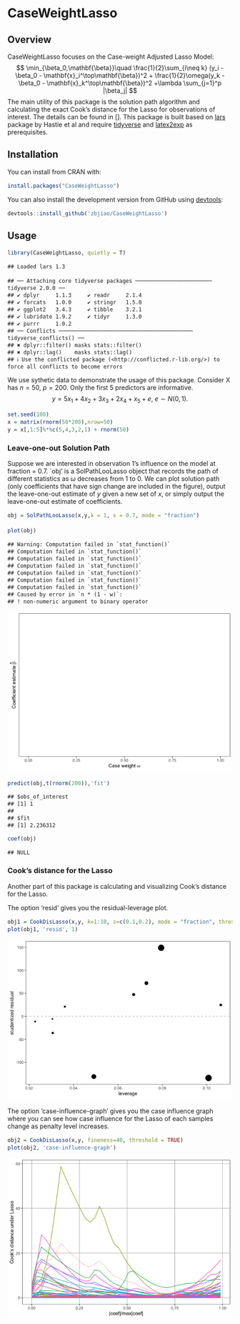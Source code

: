 
# CaseWeightLasso

## Overview

CaseWeightLasso focuses on the Case-weight Adjusted Lasso Model: $$
    \min_{\beta_0,\mathbf{\beta}}\quad \frac{1}{2}\sum_{i\neq k} (y_i - \beta_0 - \mathbf{x}_i^\top\mathbf{\beta})^2 + \frac{1}{2}\omega(y_k - \beta_0 - \mathbf{x}_k^\top\mathbf{\beta})^2 +\lambda \sum_{j=1}^p |\beta_j|
$$ The main utility of this package is the solution path algorithm and
calculating the exact Cook’s distance for the Lasso for observations of
interest. The details can be found in \[\]. This package is built based
on [lars](https://cran.r-project.org/web/packages/lars/index.html)
package by Hastie et al and require
[tidyverse](https://www.tidyverse.org/) and
[latex2exp](https://cran.r-project.org/web/packages/latex2exp/index.html)
as prerequisites.

## Installation

You can install from CRAN with:

``` r
install.packages("CaseWeightLasso")
```

You can also install the development version from GitHub using
[devtools](http://cran.r-project.org/web/packages/devtools/index.html):

``` r
devtools::install_github('zbjiao/CaseWeightLasso')
```

## Usage

``` r
library(CaseWeightLasso, quietly = T)
```

    ## Loaded lars 1.3

    ## ── Attaching core tidyverse packages ──────────────────────── tidyverse 2.0.0 ──
    ## ✔ dplyr     1.1.3     ✔ readr     2.1.4
    ## ✔ forcats   1.0.0     ✔ stringr   1.5.0
    ## ✔ ggplot2   3.4.3     ✔ tibble    3.2.1
    ## ✔ lubridate 1.9.2     ✔ tidyr     1.3.0
    ## ✔ purrr     1.0.2     
    ## ── Conflicts ────────────────────────────────────────── tidyverse_conflicts() ──
    ## ✖ dplyr::filter() masks stats::filter()
    ## ✖ dplyr::lag()    masks stats::lag()
    ## ℹ Use the conflicted package (<http://conflicted.r-lib.org/>) to force all conflicts to become errors

We use sythetic data to demonstrate the usage of this package. Consider
X has $n=50$, $p=200$. Only the first 5 predictors are informative. $$
y = 5x_1+4x_2+3x_3+2x_4+x_5 + e,\ e\sim N(0,1).
$$

``` r
set.seed(100)
x = matrix(rnorm(50*200),nrow=50)
y = x[,1:5]%*%c(5,4,3,2,1) + rnorm(50)
```

### Leave-one-out Solution Path

Suppose we are interested in observation 1’s influence on the model at
fraction = 0.7. \`obj’ is a SolPathLooLasso object that records the path
of different statistics as $\omega$ decreases from 1 to 0. We can plot
solution path (only coefficients that have sign change are included in
the figure), output the leave-one-out estimate of $y$ given a new set of
$x$, or simply output the leave-one-out estimate of coefficients.

``` r
obj = SolPathLooLasso(x,y,k = 1, s = 0.7, mode = "fraction")

plot(obj)
```

    ## Warning: Computation failed in `stat_function()`
    ## Computation failed in `stat_function()`
    ## Computation failed in `stat_function()`
    ## Computation failed in `stat_function()`
    ## Computation failed in `stat_function()`
    ## Computation failed in `stat_function()`
    ## Computation failed in `stat_function()`
    ## Caused by error in `n * (1 - w)`:
    ## ! non-numeric argument to binary operator

![](README_files/figure-gfm/unnamed-chunk-4-1.png)<!-- -->

``` r
predict(obj,t(rnorm(200)),'fit')
```

    ## $obs_of_interest
    ## [1] 1
    ## 
    ## $fit
    ## [1] 2.236312

``` r
coef(obj)
```

    ## NULL

### Cook’s distance for the Lasso

Another part of this package is calculating and visualizing Cook’s
distance for the Lasso.

The option ‘resid’ gives you the residual-leverage plot.

``` r
obj1 = CookDisLasso(x,y, k=1:10, s=c(0.1,0.2), mode = "fraction", threshold = FALSE)
plot(obj1, 'resid', 1)
```

![](README_files/figure-gfm/unnamed-chunk-5-1.png)<!-- -->

The option ‘case-influence-graph’ gives you the case influence graph
where you can see how case influence for the Lasso of each samples
change as penalty level increases.

``` r
obj2 = CookDisLasso(x,y, fineness=40, threshold = TRUE)
plot(obj2, 'case-influence-graph')
```

![](README_files/figure-gfm/unnamed-chunk-6-1.png)<!-- -->
